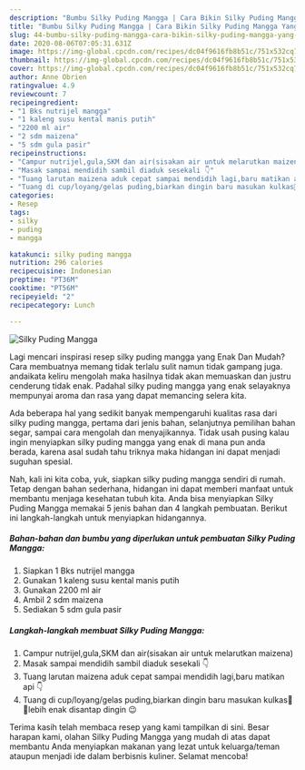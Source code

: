 ```yaml
---
description: "Bumbu Silky Puding Mangga | Cara Bikin Silky Puding Mangga Yang Sempurna"
title: "Bumbu Silky Puding Mangga | Cara Bikin Silky Puding Mangga Yang Sempurna"
slug: 44-bumbu-silky-puding-mangga-cara-bikin-silky-puding-mangga-yang-sempurna
date: 2020-08-06T07:05:31.631Z
image: https://img-global.cpcdn.com/recipes/dc04f9616fb8b51c/751x532cq70/silky-puding-mangga-foto-resep-utama.jpg
thumbnail: https://img-global.cpcdn.com/recipes/dc04f9616fb8b51c/751x532cq70/silky-puding-mangga-foto-resep-utama.jpg
cover: https://img-global.cpcdn.com/recipes/dc04f9616fb8b51c/751x532cq70/silky-puding-mangga-foto-resep-utama.jpg
author: Anne Obrien
ratingvalue: 4.9
reviewcount: 7
recipeingredient:
- "1 Bks nutrijel mangga"
- "1 kaleng susu kental manis putih"
- "2200 ml air"
- "2 sdm maizena"
- "5 sdm gula pasir"
recipeinstructions:
- "Campur nutrijel,gula,SKM dan air(sisakan air untuk melarutkan maizena)"
- "Masak sampai mendidih sambil diaduk sesekali 👇"
- "Tuang larutan maizena aduk cepat sampai mendidih lagi,baru matikan api 👇"
- "Tuang di cup/loyang/gelas puding,biarkan dingin baru masukan kulkas🤤😍lebih enak disantap dingin 😉"
categories:
- Resep
tags:
- silky
- puding
- mangga

katakunci: silky puding mangga 
nutrition: 296 calories
recipecuisine: Indonesian
preptime: "PT36M"
cooktime: "PT56M"
recipeyield: "2"
recipecategory: Lunch

---
```



![Silky Puding Mangga](https://img-global.cpcdn.com/recipes/dc04f9616fb8b51c/751x532cq70/silky-puding-mangga-foto-resep-utama.jpg)

Lagi mencari inspirasi resep silky puding mangga yang Enak Dan Mudah? Cara membuatnya memang tidak terlalu sulit namun tidak gampang juga. andaikata keliru mengolah maka hasilnya tidak akan memuaskan dan justru cenderung tidak enak. Padahal silky puding mangga yang enak selayaknya mempunyai aroma dan rasa yang dapat memancing selera kita.

Ada beberapa hal yang sedikit banyak mempengaruhi kualitas rasa dari silky puding mangga, pertama dari jenis bahan, selanjutnya pemilihan bahan segar, sampai cara mengolah dan menyajikannya. Tidak usah pusing kalau ingin menyiapkan silky puding mangga yang enak di mana pun anda berada, karena asal sudah tahu triknya maka hidangan ini dapat menjadi suguhan spesial.




Nah, kali ini kita coba, yuk, siapkan silky puding mangga sendiri di rumah. Tetap dengan bahan sederhana, hidangan ini dapat memberi manfaat untuk membantu menjaga kesehatan tubuh kita. Anda bisa menyiapkan Silky Puding Mangga memakai 5 jenis bahan dan 4 langkah pembuatan. Berikut ini langkah-langkah untuk menyiapkan hidangannya.

<!--inarticleads1-->

##### Bahan-bahan dan bumbu yang diperlukan untuk pembuatan Silky Puding Mangga:

1. Siapkan 1 Bks nutrijel mangga
1. Gunakan 1 kaleng susu kental manis putih
1. Gunakan 2200 ml air
1. Ambil 2 sdm maizena
1. Sediakan 5 sdm gula pasir




<!--inarticleads2-->

##### Langkah-langkah membuat Silky Puding Mangga:

1. Campur nutrijel,gula,SKM dan air(sisakan air untuk melarutkan maizena)
1. Masak sampai mendidih sambil diaduk sesekali 👇
1. Tuang larutan maizena aduk cepat sampai mendidih lagi,baru matikan api 👇
1. Tuang di cup/loyang/gelas puding,biarkan dingin baru masukan kulkas🤤😍lebih enak disantap dingin 😉




Terima kasih telah membaca resep yang kami tampilkan di sini. Besar harapan kami, olahan Silky Puding Mangga yang mudah di atas dapat membantu Anda menyiapkan makanan yang lezat untuk keluarga/teman ataupun menjadi ide dalam berbisnis kuliner. Selamat mencoba!
